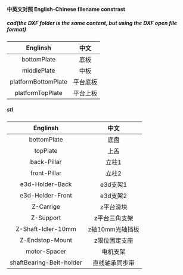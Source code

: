 #### 中英文对照 English-Chinese filename constrast



##### cad(the DXF folder is the same content, but using the DXF open file format)

|      Englinsh       |   中文   |
| :-----------------: | :------: |
|     bottomPlate     |   底板   |
|     middlePlate     |   中板   |
| platformBottomPlate | 平台底板 |
|  platformTopPlate   | 平台上板 |



##### stl

|         Englinsh         |      中文       |
| :----------------------: | :-------------: |
|       bottomPlate        |      底盘       |
|         topPlate         |      上盖       |
|       back-Pillar        |      立柱1      |
|       front-Pillar       |      立柱2      |
|     e3d-Holder-Back      |    e3d支架1     |
|     e3d-Holder-Front     |    e3d支架2     |
|        Z-Carrige         |    z平台滑块    |
|        Z-Support         |  z平台三角支架  |
|    Z-Shaft-Idler-10mm    | z轴10mm光轴挡板 |
|     Z-Endstop-Mount      |  z限位固定支座  |
|       motor-Spacer       |    电机支架     |
| shaftBearing-Belt-holder | 直线轴承同步带  |